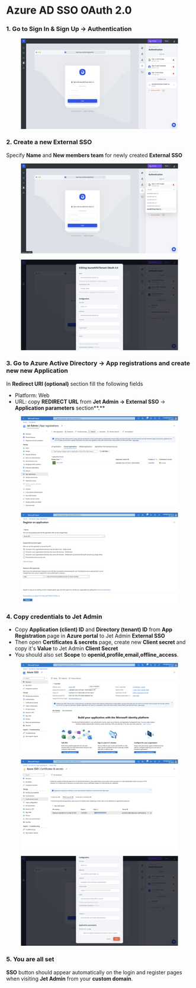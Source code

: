 # Azure AD SSO OAuth 2.0

### 1. Go to Sign In & Sign Up -> Authentication

<figure><img src="../../../.gitbook/assets/image (10).png" alt=""><figcaption></figcaption></figure>

### 2. Create a new External SSO

Specify **Name** and **New members team** for newly created **External SSO**

<figure><img src="../../../.gitbook/assets/image (9).png" alt=""><figcaption></figcaption></figure>

<figure><img src="../../../.gitbook/assets/image (4) (1).png" alt=""><figcaption></figcaption></figure>

### 3. Go to Azure Active Directory -> App registrations and create new new Application

In **Redirect URI (optional)** section fill the following fields

* Platform: Web
* URL: copy **REDIRECT URL** from **Jet Admin -> External SSO** -> **Application parameters** section**.**

<figure><img src="../../../.gitbook/assets/image (2) (5).png" alt=""><figcaption></figcaption></figure>

<figure><img src="../../../.gitbook/assets/image (7).png" alt=""><figcaption></figcaption></figure>

### 4. Copy credentials to Jet Admin

* Copy **Application (client) ID** and **Directory (tenant) ID** from **App Registration** page in **Azure portal** to Jet Admin **External SSO**
* Then open **Certificates & secrets** page, create new **Client secret** and copy it's **Value** to Jet Admin **Client Secret**
* You should also set **Scope** to **openid,profile,email,offline\_access**.

<figure><img src="../../../.gitbook/assets/image (8).png" alt=""><figcaption></figcaption></figure>

<figure><img src="../../../.gitbook/assets/image (1) (3).png" alt=""><figcaption></figcaption></figure>

<figure><img src="../../../.gitbook/assets/image (12) (3).png" alt=""><figcaption></figcaption></figure>

### 5. You are all set

**SSO** button should appear automatically on the login and register pages when visiting **Jet Admin** from your **custom domain**.
